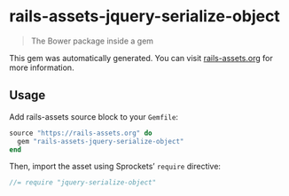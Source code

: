 # rails-assets-jquery-serialize-object

> The Bower package inside a gem

This gem was automatically generated. You can visit [rails-assets.org](https://rails-assets.org) for more information.

## Usage

Add rails-assets source block to your `Gemfile`:

```ruby
source "https://rails-assets.org" do
  gem "rails-assets-jquery-serialize-object"
end

```

Then, import the asset using Sprockets’ `require` directive:

```js
//= require "jquery-serialize-object"
```
